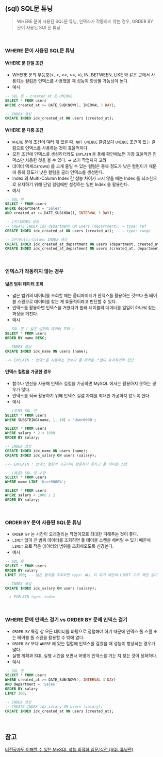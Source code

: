 ## (sql) SQL문 튜닝
> WHERE 문이 사용된 SQL문 튜닝, 인덱스가 작동하지 않는 경우, ORDER BY 문이 사용된 SQL문 튜닝

<br>

### WHERE 문이 사용된 SQL문 튜닝
#### WHERE 문 단일 조건
- WHERE 문의 부등호(>, <, <=, >=, =), IN, BETWEEN, LIKE 와 같은 곳에서 사용되는 컬럼은 인덱스를 사용했을 때 성능이 향상될 가능성이 높다. 
- 예시
```sql
-- SQL 문 - created_at 은 UNIQUE 
SELECT * FROM users
WHERE created_at >= DATE_SUB(NOW(), INERVAL 3 DAY); 

-- INDEX 생성
CREATE INDEX idx_created_at ON users (created_at);
```

#### WHERE 문 다중 조건
- `WHERE` 문에 조건이 여러 개 있을 때, `NOT UNIQUE` 칼럼보다 `UNIQUE` 조건이 있는 컬럼으로 인덱스를 사용하는 것이 효율적이다.
- 모든 조건에 인덱스를 생성하더라도 `EXPLAIN` 을 통해 확인해보면 가장 효율적인 인덱스만 사용한 것을 볼 수 있다. → 쓰기 작업까지 고려
- 데이터 액세스(rows) 를 크게 줄일 수 있는 컬럼은 중복 정도가 낮은 컬럼이기 때문에 중복 정도가 낮은 컬럼을 골라 인덱스를 생성한다. 
- Index 와 Multi-Column Index 간 성능 차이가 크지 않을 때는 Index 를 최소한으로 유지하기 위해 단일 컬럼에만 설정하는 일반 Index 를 활용한다.
- 예시
```sql
-- SQL 문
SELECT * FROM users
WHERE department = 'Sales' 
AND created_at >= DATE_SUB(NOW(), INTERVAL 3 DAY);

-- 1안)INDEX 생성
-- CREATE INDEX idx_department ON users (department); → type: ref
CREATE INDEX idx_created_at ON users (created_at); -- → type: range

-- 2안)Multi-Column INDEX 생성
CREATE INDEX idx_created_at_department ON users (department, created_at);
CREATE INDEX idx_created_at_department ON users (created_at, department);
```

<br>

### 인덱스가 작동하지 않는 경우
#### 넓은 범위 데이터 조회
- 넓은 범위의 데이터를 조회할 때는 옵티마이저가 인덱스를 활용하는 것보다 풀 테이블 스캔으로 데이터를 찾는 게 효율적이라고 판단할 수 있다.
- 인덱스를 활용하면 인덱스을 거쳤다가 원래 테이블의 데이터를 일일이 하나씩 찾는 과정을 거친다.
- 예시
```sql
-- SQL 문 ( 넓은 범위의 데이터 조회 )
SELECT * FROM users
ORDER BY name DESC;

-- INDEX 생성
CREATE INDEX idx_name ON users (name);

--> EXPLAIN : 인덱스를 사용하는 것보다 풀 테이블 스캔이 효과적이라 판단
```

#### 인덱스 컬럼을 가공한 경우
- 함수나 연산을 사용해 인덱스 컬럼을 가공하면 MySQL 에서는 활용하지 못하는 경우가 많다.
- 인덱스를 적극 활용하기 위해 인덱스 컬럼 자체를 최대한 가공하지 않도록 한다. 
- 예시
```sql
-- (문제) SQL 문
SELECT * FROM users 
WHERE SUBSTRING(name, 1, 10) = 'User0000';

SELECT * FROM users
WHERE salary * 2 < 1000
ORDER BY salary;

-- INDEX 생성
CREATE INDEX idx_name ON users (name);
CREATE INDEX idx_salary ON users (salary);

--> EXPLAIN : 인덱스 컬럼이 가공되어 활용하지 못하고 풀 테이블 스캔

-- (해결) SQL 문 수정
SELECT * FROM users
WHERE name LIKE 'User0000%';

SELECT * FROM users
WHERE salary < 1000 / 2
ORDER BY salary;
```

<br>

### ORDER BY 문이 사용된 SQL문 튜닝
- `ORDER BY` 는 시간이 오래걸리는 작업이므로 최대한 피해주는 것이 좋다.
- `LIMIT` 없이 큰 범위 데이터를 조회하면 풀 테이블 스캔을 해버릴 수 있기 때문에 `LIMIT` 으로 작은 데이터의 범위를 조회해오도록 신경쓴다. 
- 예시
```sql
-- SQL 문
SELECT * FROM users
ORDER BY salary
LIMIT 100; -- 넓은 범위를 조회하면 type: ALL 이 되기 때문에 LIMIT 으로 제한 걸기

-- INDEX 생성
CREATE INDEX idx_salary ON users (salary);

--> EXPLAIN type: index
```

<br>

### WHERE 문에 인덱스 걸기 vs ORDER BY 문에 인덱스 걸기
- `ORDER BY` 특징 상 모든 데이터를 바탕으로 정렬해야 하기 때문에 인덱스 풀 스캔 또는 테이블 풀 스캔을 활용할 수 밖에 없다.
- `ORDER BY` 보다 `WHERE` 에 있는 컬럼에 인덱스를 걸었을 때 성능이 향상되는 경우가 많다. 
- 실행 계획과 SQL 실행 시간을 보면서 어떻게 인덱스를 거는 지 찾는 것이 정확하다.
- 예시
```sql
-- SQL 문
SELECT * FROM users
WHERE created_at >= DATE_SUB(NOW(), INTERVAL 3 DAY)
AND department = 'Sales'
ORDER BY salary
LIMIT 100;

-- INDEX 생성
-- CREATE INDEX idx_salary ON users (salary);
CREATE INDEX idx_created_at ON users (created_at);
```

<br>

## 참고
[비전공자도 이해할 수 있는 MySQL 성능 최적화 입문/실전 (SQL 튜닝편)](https://inf.run/DzjSq)